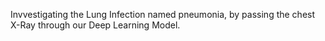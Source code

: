 Invvestigating the Lung Infection named pneumonia, by passing the chest X-Ray through our Deep Learning Model.

